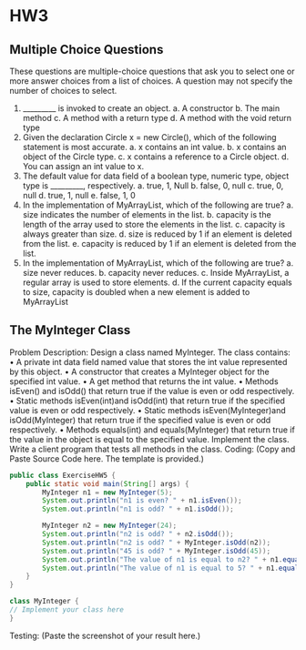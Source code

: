 # HW3

## Multiple Choice Questions

These questions are multiple-choice questions that ask you to select one or more answer
choices from a list of choices. A question may not specify the number of choices to select.

1. _________ is invoked to create an object.
   a. A constructor
   b. The main method
   c. A method with a return type
   d. A method with the void return type
2. Given the declaration Circle x = new Circle(), which of the following statement is most
   accurate.
   a. x contains an int value.
   b. x contains an object of the Circle type.
   c. x contains a reference to a Circle object.
   d. You can assign an int value to x.
3. The default value for data field of a boolean type, numeric type, object type is _________,
   respectively.
   a. true, 1, Null
   b. false, 0, null
   c. true, 0, null
   d. true, 1, null
   e. false, 1, 0
4. In the implementation of MyArrayList, which of the following are true?
   a. size indicates the number of elements in the list.
   b. capacity is the length of the array used to store the elements in the list.
   c. capacity is always greater than size.
   d. size is reduced by 1 if an element is deleted from the list.
   e. capacity is reduced by 1 if an element is deleted from the list.
5. In the implementation of MyArrayList, which of the following are true?
   a. size never reduces.
   b. capacity never reduces.
   c. Inside MyArrayList, a regular array is used to store elements.
   d. If the current capacity equals to size, capacity is doubled when a new element is
   added to MyArrayList

## The MyInteger Class

Problem Description:
Design a class named MyInteger. The class contains:
• A private int data field named value that stores the int
value represented by this object.
• A constructor that creates a MyInteger object for the
specified int value.
• A get method that returns the int value.
• Methods isEven() and isOdd() that return true if the value
is even or odd respectively.
• Static methods isEven(int)and isOdd(int) that return true
if the specified value is even or odd respectively.
• Static methods isEven(MyInteger)and isOdd(MyInteger) that
return true if the specified value is even or odd
respectively.
• Methods equals(int) and equals(MyInteger) that return true
if the value in the object is equal to the specified value.
Implement the class. Write a client program that tests all
methods in the class.
Coding: (Copy and Paste Source Code here. The template is provided.)

```JAVA
public class ExerciseHW5 {
    public static void main(String[] args) {
        MyInteger n1 = new MyInteger(5);
        System.out.println("n1 is even? " + n1.isEven());
        System.out.println("n1 is odd? " + n1.isOdd());

        MyInteger n2 = new MyInteger(24);
        System.out.println("n2 is odd? " + n2.isOdd());
        System.out.println("n2 is odd? " + MyInteger.isOdd(n2));
        System.out.println("45 is odd? " + MyInteger.isOdd(45));
        System.out.println("The value of n1 is equal to n2? " + n1.equals(n2));
        System.out.println("The value of n1 is equal to 5? " + n1.equals(5));
    }
}

class MyInteger {
// Implement your class here
}
```

Testing: (Paste the screenshot of your result here.)